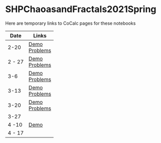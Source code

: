 # SHPChaoasandFractals2021Spring

Here are temporary links to CoCalc pages for these notebooks

|Date | Links|
| --- | ---|
| 2-20 | [Demo](https://share.cocalc.com/share/fcd6984aca312b65e450dd8f8c1c0d2986a20a0c/2-20Demo.ipynb?viewer=share)<br> [Problems](https://cocalc.com/share/e698a4050f2daca42a152daf0cb5bba26ab21d8f/2-20Problems.ipynb?viewer=share)|
| 2 - 27| [Demo](https://share.cocalc.com/share/a8cb2e4229c997becac1ebea20e36a06eff3f8c6/2-27Demo.ipynb?viewer=share) <br> [Problems](https://share.cocalc.com/share/40eff48b1593b78cc5c8e898fb62359743af9f09/2-27Problems.ipynb?viewer=share)|
| 3-6 |[Demo](https://cocalc.com/share/8b244fd6c616501ade84567b220e2330b241c757/3-6Demo.ipynb?viewer=share) <br> [Problems](https://cocalc.com/share/96b0284d2570c90703becb0b0d9cc2d0eb178b8d/3-6Problems.ipynb?viewer=share) |
| 3-13|[Demo](https://cocalc.com/share/1ce0a9e89170253f671d5d40543ace1fab716c59/3-13Demo.ipynb?viewer=share) <br> [Problems](https://cocalc.com/share/8a9656c54e70e4b88264924ea1c72616e2829ce5/3-13Problems.ipynb?viewer=share) |
| 3-20|[Demo](https://cocalc.com/share/19dd4696828d13a510d27fdd6a32bba68e35188a/3-20Demo.ipynb?viewer=share) <br> [Problems](https://cocalc.com/share/92bf14ee1e64afefd4e355731449a34c643dfc37/3-20Problems.ipynb?viewer=share) |
| 3-27 | | 
|4 -10 | [Demo](https://cocalc.com/share/adb98a54aef5852a194c9bd72a61671b47ac610e/4-10Demo.ipynb?viewer=share)|
|4 - 17| |
